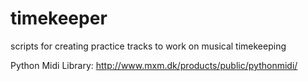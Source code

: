timekeeper
==========

scripts for creating practice tracks to work on musical timekeeping

Python Midi Library:
http://www.mxm.dk/products/public/pythonmidi/
